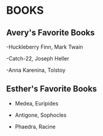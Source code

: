 # BOOKS

## Avery's Favorite Books

-Huckleberry Finn, Mark Twain

-Catch-22, Joseph Heller

-Anna Karenina, Tolstoy

## Esther's Favorite Books
- Medea, Euripides

- Antigone, Sophocles

- Phaedra, Racine
